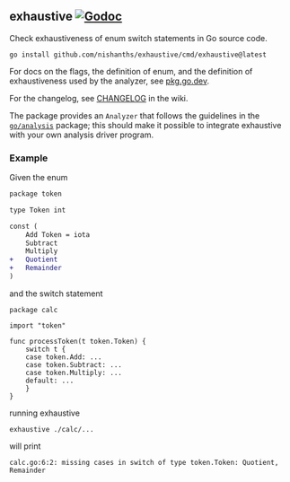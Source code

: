 ## exhaustive [![Godoc][2]][1]

Check exhaustiveness of enum switch statements in Go source code.

```
go install github.com/nishanths/exhaustive/cmd/exhaustive@latest
```

For docs on the flags, the definition of enum, and the definition of
exhaustiveness used by the analyzer, see [pkg.go.dev][6].

For the changelog, see [CHANGELOG][changelog] in the wiki.

The package provides an `Analyzer` that follows the guidelines in the
[`go/analysis`][3] package; this should make it possible to integrate
exhaustive with your own analysis driver program.

### Example

Given the enum

```diff
package token

type Token int

const (
	Add Token = iota
	Subtract
	Multiply
+	Quotient
+	Remainder
)
```

and the switch statement

```
package calc

import "token"

func processToken(t token.Token) {
	switch t {
	case token.Add: ...
	case token.Subtract: ...
	case token.Multiply: ...
	default: ...
	}
}
```

running exhaustive

```
exhaustive ./calc/...
```

will print

```
calc.go:6:2: missing cases in switch of type token.Token: Quotient, Remainder
```

[1]: https://godoc.org/github.com/nishanths/exhaustive
[2]: https://godoc.org/github.com/nishanths/exhaustive?status.svg
[3]: https://pkg.go.dev/golang.org/x/tools/go/analysis
[6]: https://pkg.go.dev/github.com/nishanths/exhaustive#section-documentation
[changelog]: https://github.com/nishanths/exhaustive/wiki/CHANGELOG
